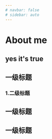 ```yaml
---
# navbar: false
# sidebar: auto
---
```


# About me

## yes it's true

## 一级标题
### 1.二级标题
## 一级标题
## 一级标题
